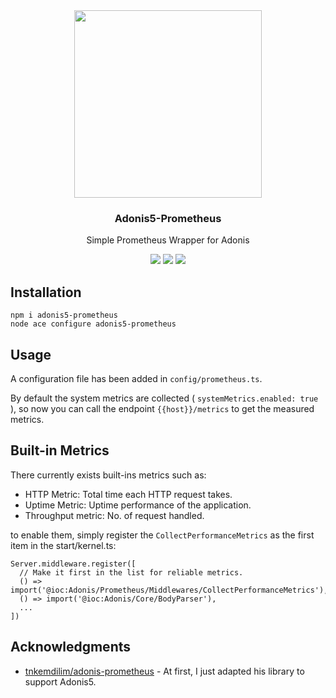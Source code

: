 <div align="center">
  <img src="https://i.imgur.com/QZf8jrj.png" width="300px" />  
  <br/>
  <h3>Adonis5-Prometheus</h3>
  <p>Simple Prometheus Wrapper for Adonis</p>
  <img src="https://img.shields.io/npm/v/adonis5-prometheus.svg?style=for-the-badge&logo=npm" />
  <img src="https://img.shields.io/npm/l/adonis5-prometheus?color=blueviolet&style=for-the-badge" />
  <img src="https://img.shields.io/badge/Typescript-294E80.svg?style=for-the-badge&logo=typescript" />
</div>

## Installation
```
npm i adonis5-prometheus
node ace configure adonis5-prometheus
```

## Usage

A configuration file has been added in `config/prometheus.ts`.

By default the system metrics are collected ( `systemMetrics.enabled: true` ), so now you can call the endpoint `{{host}}/metrics` to get the measured metrics.

## Built-in Metrics
There currently exists built-ins metrics such as:
- HTTP Metric: Total time each HTTP request takes.
- Uptime Metric: Uptime performance of the application.
- Throughput metric: No. of request handled.

to enable them, simply register the `CollectPerformanceMetrics` as the first item in the start/kernel.ts:

```
Server.middleware.register([
  // Make it first in the list for reliable metrics.
  () => import('@ioc:Adonis/Prometheus/Middlewares/CollectPerformanceMetrics'),
  () => import('@ioc:Adonis/Core/BodyParser'),
  ...
])
```

## Acknowledgments
- [tnkemdilim/adonis-prometheus](https://github.com/tnkemdilim/adonis-prometheus) - At first, I just adapted his library to support Adonis5.
